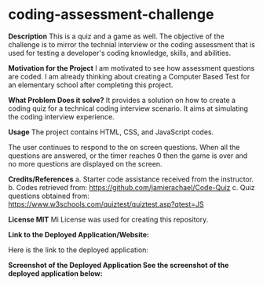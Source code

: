 # coding-assessment-challenge

**Description**
This is a quiz and a game as well. The objective of the challenge is to mirror the technial interview or the coding assessment that is used for testing a developer's coding knowledge, skills, and abilities.

**Motivation for the Project**
I am motivated to see how assessment questions are coded. I am already thinking about creating a Computer Based Test for an elementary school after completing this project.

**What Problem Does it solve?** 
It provides a solution on how to create a coding quiz for a technical coding interview scenario. It aims at simulating the coding interview experience.

**Usage**
The project contains HTML, CSS, and JavaScript codes. 

The user continues to respond to the on screen questions. When all the questions are answered, or the timer reaches 0 then the game is over and no more questions are displayed on the screen.

**Credits/References**
a. Starter code assistance received from the instructor. b. Codes retrieved from: https://github.com/jamierachael/Code-Quiz
c. Quiz questions obtained from: https://www.w3schools.com/quiztest/quiztest.asp?qtest=JS

**License MIT** 
Mi License was used for creating this repository.

**Link to the Deployed Application/Website:**

Here is the link to the deployed application: 

**Screenshot of the Deployed Application See the screenshot of the deployed application below:**
